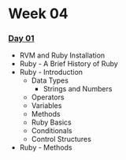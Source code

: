 # Week 04

### ​[Day 01](https://granthanrahan.gitbook.io/wdi27/daily-stuff/week-04/day-01)​

* RVM and Ruby Installation
* Ruby - A Brief History of Ruby
* Ruby - Introduction
  * Data Types
    * Strings and Numbers
  * Operators
  * Variables
  * Methods
  * Ruby Basics
  * Conditionals
  * Control Structures
* Ruby - Methods

